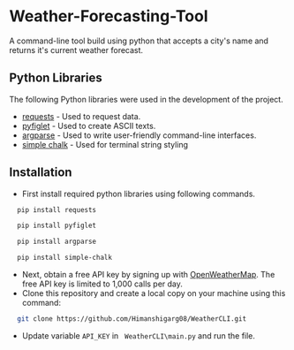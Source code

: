 # Weather-Forecasting-Tool

A command-line tool build using python that accepts a city's name and returns it's current weather forecast.

## Python Libraries

The following Python libraries were used in the development of the project.
- [requests](https://requests.readthedocs.io/en/latest/) - Used to request data.
- [pyfiglet](https://pypi.org/project/pyfiglet/0.7/) - Used to create ASCII texts.
- [argparse](https://docs.python.org/3/library/argparse.html) - Used to write user-friendly command-line interfaces.
- [simple chalk](https://pypi.org/project/simple-chalk/) - Used for terminal string styling

## Installation
- First install required python libraries using following commands.
```bash
  pip install requests
```
```bash
  pip install pyfiglet
```
```bash
  pip install argparse 
```
```bash
  pip install simple-chalk
```
- Next, obtain a free API key by signing up with [OpenWeatherMap](https://openweathermap.org/api). The free API key is limited to 1,000 calls per day.
- Clone this repository and create a local copy on your machine using this command:
```bash
  git clone https://github.com/Himanshigarg08/WeatherCLI.git
```
- Update variable ```API_KEY``` in ``` WeatherCLI\main.py``` and run the file.
